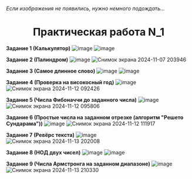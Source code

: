 <i>Если изображения не появились, нужно немного подождать...</i>
<h1 align="center">Практическая работа N_1</h1>

<b>Задание 1 (Калькулятор)</b>
![image](https://github.com/user-attachments/assets/f014be2e-a623-4139-a370-ad383e9df16a)
![image](https://github.com/user-attachments/assets/6c178bd7-b4c9-48ff-bcee-17f76abf6a55)

<b>Задание 2 (Палиндром)</b>
![image](https://github.com/user-attachments/assets/cf01ec54-5440-4369-aaa1-8c65c647b9d7)
![Снимок экрана 2024-11-07 203946](https://github.com/user-attachments/assets/0679f3d1-e80f-46ec-b476-16043415eaf2)

<b>Задание 3 (Самое длинное слово)</b>
![image](https://github.com/user-attachments/assets/5e492e56-fdb1-4bda-a369-ad56906b654f)
![image](https://github.com/user-attachments/assets/3d2cdf36-c8fb-4a73-8f2c-acb10a6dcb75)

<b>Задание 4 (Проверка на високосный год)</b>
![image](https://github.com/user-attachments/assets/afef21b7-69b9-43d2-8ced-bf2f6b6dc876)
![Снимок экрана 2024-11-12 092426](https://github.com/user-attachments/assets/ac345da9-171a-4b00-a680-fcaea06ed1c9)

<b>Задание 5 (Числа Фибоначчи до заданного числа)</b>
![image](https://github.com/user-attachments/assets/6feea51c-b660-46ba-bbaa-6897b56ecee6)
![Снимок экрана 2024-11-12 095806](https://github.com/user-attachments/assets/9befdd56-aa73-4f53-9890-9ec685cc0e88)

<b>Задание 6 (Простые числа на заданном отрезке (алгоритм "Решето Сундарама"))</b>
![image](https://github.com/user-attachments/assets/d3b6aa8a-7559-45be-99bc-56259582257e)
![Снимок экрана 2024-11-12 111917](https://github.com/user-attachments/assets/3647e02b-e7a7-4bb0-924c-59c14a5475ed)

<b>Задание 7 (Ревёрс текста)</b>
![image](https://github.com/user-attachments/assets/05a556d0-c713-47b8-a1a4-82b8f0c982ed)
![Снимок экрана 2024-11-13 202008](https://github.com/user-attachments/assets/25ca4c10-bd54-4ffc-88a9-e23723a1389d)

<b>Задание 8 (НОД двух чисел)</b>
![image](https://github.com/user-attachments/assets/1df3ecc8-3f6c-490c-9c84-189a93acfc30)
![image](https://github.com/user-attachments/assets/5a4c6e76-2ae7-4580-8c75-44134759e540)

<b>Задание 9 (Числа Армстронга на заданном диапазоне)</b>
![image](https://github.com/user-attachments/assets/a40a1333-be25-4e5d-b2de-d530920d0b4a)
![Снимок экрана 2024-11-13 210330](https://github.com/user-attachments/assets/cddacc0c-7771-4e53-b537-d2c200ab5863)

